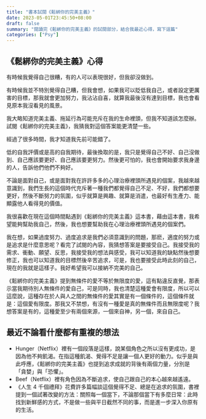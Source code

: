 ```yaml
---
title: "書本試閱《鬆綁你的完美主義》"
date: 2023-05-01T23:45:50+08:00
draft: false
summary: "閱讀完《鬆綁你的完美主義》的試閱部分，結合我最近心得，寫下這篇"
categories: ["Psy"]
---
```


## 《鬆綁你的完美主義》心得

有時候我覺得自己很糟，有的人可以表現很好，但我卻沒做到。

有時候我並不特別覺得自己糟，但我會想，如果我可以貶低我自己，或者設定更厲害的目標，那我就會更加努力，我沾沾自喜，就算我最後沒有達到目標，我也會看見原本我沒看見的風景。

我大略知道完美主義、拖延行為可能充斥在我的生命裡頭，但我不知道該怎麼辦。試閱《鬆綁你的完美主義》，我猜我對這個答案能更清楚一些。

經過了很多時間，我才知道我先前可能錯了。

低的自我評價或是高的自我期待，最後換取的是，我只是覺得自己不好、自己沒做到、自己應該要更好、自己應該要更努力。然後更可怕的，我也會開始要求我身邊的人，告訴他們他們不夠好。

不論是面對自己，或是面對我在許許多多的心理治療裡頭所遇見的個案，我越來越意識到，我們生長的這個時代充斥著一種我們都覺得自己不足、不好，我們都想要更好，然後不斷努力的氛圍，似乎就算是興趣、就算是消遣，也最好有生產力、能顯露他人看得見的價值。

我很喜歡在現在這個時間點遇到《鬆綁你的完美主義》這本書，藉由這本書，我希望能夠幫助我自己，然後，我也想要幫助我在心理治療裡頭所遇見的個案們。

我在想，如果過度努力、過度追求是我們必須意識到的問題，那麽，適度的努力或是追求是什麼意思呢？看完了試閱的內容，我猜想答案是要接受自己。我接受我的需求、衝動、願望、反思，我接受我的想法與感受，我可以知道我的缺點然後想要修正，我也可以知道我的目標然後辛苦追求，可是，我也要接受此時此刻的自己，現在的我就是這樣子。我好希望我可以接納不完美的自己。

《鬆綁你的完美主義》提到無條件的愛不等於無限度的愛，這有點違反直覺，那表示當我期待別人無條件的愛自己，可是同時，我也清楚這種愛會有限度，所以可以這麼說，這種存在於人與人之間的無條件的愛其實是有一個條件的，這個條件就是：這個愛有限度。那我又不禁想，有沒有一種愛是真的無條件而且無限度呢？我想答案是有的，這種愛至少有兩個來源，一個來自神，另一個，來自自己。

## 最近不論看什麼都有重複的想法

- Hunger（Netflix）裡有一個段落是這樣，說某個角色之所以沒有更成功，是因為他不夠飢渴。在指這種飢渴、覺得不足是讓一個人更好的動力。似乎是與此呼應，《鬆綁你的完美主義》也提到追求成就的背後有兩個力量，分別是「貪婪」與「恐懼」。
- Beef（Netflix）裡有角色因為不斷追求，使自己跟自己的本心越來越遙遠。
- 《人生 4 千個禮拜》花費許多篇幅談這個覺得不足、總是在追求的氛圍，書裡提到一個試著改變的方法：關照每一個當下，不論那個當下有多麼日常：此時找到新鮮感的方式，不是做一些與平日截然不同的事，而是進一步深入你原有的生活。
